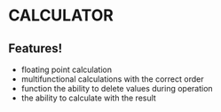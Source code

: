 # CALCULATOR

## Features!

- floating point calculation
- multifunctional calculations with the correct order
- function the ability to delete values ​​during operation
- the ability to calculate with the result


